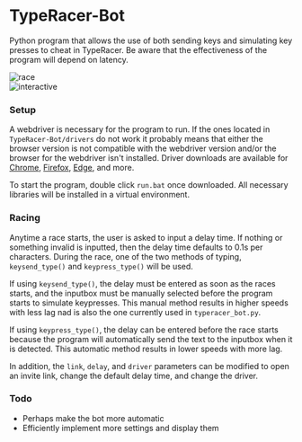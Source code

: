 # TypeRacer-Bot
Python program that allows the use of both sending keys and simulating key presses to cheat in TypeRacer. Be aware that the effectiveness of the program will depend on latency.  

![race](https://github.com/Togohogo1/TypeRacer-Bot/blob/master/screenshots/race.png)  
![interactive](https://github.com/Togohogo1/TypeRacer-Bot/blob/master/screenshots/interactive.png)  

### Setup
A webdriver is necessary for the program to run. If the ones located in `TypeRacer-Bot/drivers` do not work it probably means that either the browser version is not compatible with the webdriver version and/or the browser for the webdriver isn't installed. Driver downloads are available for [Chrome](https://chromedriver.chromium.org/downloads), [Firefox](https://github.com/mozilla/geckodriver/releases), [Edge](https://developer.microsoft.com/en-us/microsoft-edge/tools/webdriver/), and more.

To start the program, double click `run.bat` once downloaded. All necessary libraries will be installed in a virtual environment.

### Racing
Anytime a race starts, the user is asked to input a delay time. If nothing or something invalid is inputted, then the delay time defaults to 0.1s per characters. During the race, one of the two methods of typing, `keysend_type()` and `keypress_type()` will be used.

If using `keysend_type()`, the delay must be entered as soon as the races starts, and the inputbox must be manually selected before the program starts to simulate keypresses. This manual method results in higher speeds with less lag nad is also the one currently used in `typeracer_bot.py`.

If using `keypress_type()`, the delay can be entered before the race starts because the program will automatically send the text to the inputbox when it is detected. This automatic method results in lower speeds with more lag.

In addition, the `link`, `delay`, and `driver` parameters can be modified to open an invite link, change the default delay time, and change the driver.

### Todo
- Perhaps make the bot more automatic
- Efficiently implement more settings and display them
